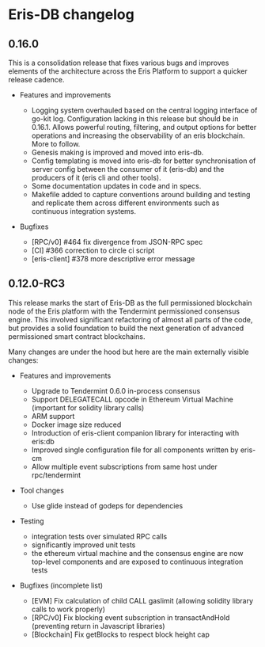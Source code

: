 # Eris-DB changelog
## 0.16.0
This is a consolidation release that fixes various bugs and improves elements
of the architecture across the Eris Platform to support a quicker release 
cadence.

- Features and improvements
  - Logging system overhauled based on the central logging interface of go-kit log. Configuration lacking in this release but should be in 0.16.1. Allows powerful routing, filtering, and output options for better operations and increasing the observability of an eris blockchain. More to follow.
  - Genesis making is improved and moved into eris-db.
  - Config templating is moved into eris-db for better synchronisation of server config between the consumer of it (eris-db) and the producers of it (eris cli and other tools).
  - Some documentation updates in code and in specs.
  - Makefile added to capture conventions around building and testing and replicate them across different environments such as continuous integration systems.

- Bugfixes
  - [RPC/v0] #464 fix divergence from JSON-RPC spec
  - [CI] #366 correction to circle ci script
  - [eris-client] #378 more descriptive error message

## 0.12.0-RC3
This release marks the start of Eris-DB as the full permissioned blockchain node
 of the Eris platform with the Tendermint permissioned consensus engine.
 This involved significant refactoring of almost all parts of the code,
 but provides a solid foundation to build the next generation of advanced
 permissioned smart contract blockchains.

 Many changes are under the hood but here are the main externally
 visible changes:

- Features and improvements
  - Upgrade to Tendermint 0.6.0 in-process consensus
  - Support DELEGATECALL opcode in Ethereum Virtual Machine (important for solidity library calls)
  - ARM support
  - Docker image size reduced
  - Introduction of eris-client companion library for interacting with
  eris:db
  - Improved single configuration file for all components written by eris-cm
  - Allow multiple event subscriptions from same host under rpc/tendermint


- Tool changes  
  - Use glide instead of godeps for dependencies


- Testing
  - integration tests over simulated RPC calls
  - significantly improved unit tests
  - the ethereum virtual machine and the consensus engine are now top-level
  components and are exposed to continuous integration tests


- Bugfixes (incomplete list)
  - [EVM] Fix calculation of child CALL gaslimit (allowing solidity library calls to work properly)
  - [RPC/v0] Fix blocking event subscription in transactAndHold (preventing return in Javascript libraries)
  - [Blockchain] Fix getBlocks to respect block height cap
